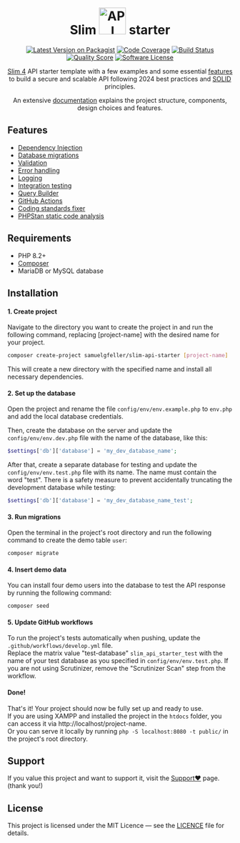 <div align="center">

<h1>Slim <img src="https://i.imgur.com/YzDYQ0V.png" width="60px" alt="API"> starter</h1>

[![Latest Version on Packagist](https://img.shields.io/github/release/samuelgfeller/slim-api-starter.svg)](https://packagist.org/packages/slim-api-starter)
[![Code Coverage](https://scrutinizer-ci.com/g/samuelgfeller/slim-api-starter/badges/coverage.png?b=master)](https://scrutinizer-ci.com/g/samuelgfeller/slim-api-starter/?branch=master)
[![Build Status](https://scrutinizer-ci.com/g/samuelgfeller/slim-api-starter/badges/build.png?b=master)](https://scrutinizer-ci.com/g/samuelgfeller/slim-api-starter/build-status/master)
[![Quality Score](https://img.shields.io/scrutinizer/quality/g/samuelgfeller/slim-api-starter.svg)](https://scrutinizer-ci.com/g/samuelgfeller/slim-api-starter/?branch=master)
[![Software License](https://img.shields.io/badge/license-MIT-brightgreen.svg)](LICENSE)


[Slim 4](https://www.slimframework.com/) API starter template with a few examples and some essential [features](#features) to 
build a secure and scalable API following 2024 best practices and 
[SOLID](https://en.wikipedia.org/wiki/SOLID) principles.  

An extensive [documentation](https://github.com/samuelgfeller/slim-example-project/wiki) explains 
the project structure, components, design choices and features.   

</div>

## Features

* [Dependency Injection](https://github.com/samuelgfeller/slim-example-project/wiki/Dependency-Injection)
* [Database migrations](https://github.com/samuelgfeller/slim-example-project/wiki/Database-Migrations)
* [Validation](https://github.com/samuelgfeller/slim-example-project/wiki/Validation)
* [Error handling](https://github.com/samuelgfeller/slim-example-project/wiki/Error-Handling)
* [Logging](https://github.com/samuelgfeller/slim-example-project/wiki/Logging)
* [Integration testing](https://github.com/samuelgfeller/slim-example-project/wiki/Writing-Tests)
* [Query Builder](https://github.com/samuelgfeller/slim-example-project/wiki/Repository-and-Query-Builder)
* [GitHub Actions](https://github.com/samuelgfeller/slim-example-project/wiki/GitHub-Actions)
* [Coding standards fixer](https://github.com/samuelgfeller/slim-example-project/wiki/Coding-Standards-Fixer)
* [PHPStan static code analysis](https://github.com/samuelgfeller/slim-example-project/wiki/PHPStan-Static-Code-Analysis)


## Requirements
* PHP 8.2+
* [Composer](https://github.com/samuelgfeller/slim-example-project/wiki/Composer)
* MariaDB or MySQL database

## Installation
#### 1. Create project
Navigate to the directory you want to create the project in and run the following 
command, replacing [project-name] with the desired name for your project.
```bash
composer create-project samuelgfeller/slim-api-starter [project-name]
```
This will create a new directory with the specified name and install all 
necessary dependencies.

#### 2. Set up the database
Open the project and rename the file `config/env/env.example.php` to `env.php` 
and add the local database credentials.  

Then, create the database on the server and update the `config/env/env.dev.php` 
file with the name of the database, like this:
```php
$settings['db']['database'] = 'my_dev_database_name';
```
After that, create a separate database for testing and update the `config/env/env.test.php` 
file with its name. The name must contain the word "test". There is a safety measure to 
prevent accidentally truncating the development database while testing:
```php
$settings['db']['database'] = 'my_dev_database_name_test';
```

#### 3. Run migrations
Open the terminal in the project's root directory and run the following command to create the 
demo table `user`:
```bash
composer migrate
```

#### 4. Insert demo data
You can install four demo users into the database to test the API response by
running the following command:

```bash
composer seed
```

#### 5. Update GitHub workflows

To run the project's tests automatically when pushing, update the 
`.github/workflows/develop.yml` file.   
Replace the matrix value "test-database" `slim_api_starter_test` with the name of 
your test database as you specified in `config/env/env.test.php`.
If you are not using Scrutinizer, remove the "Scrutinizer Scan" step from the workflow.  

#### Done!
That's it! Your project should now be fully set up and ready to use.  
If you are using XAMPP and installed the project in the `htdocs` folder, you can access it via
http://localhost/project-name.  
Or you can serve it locally by running `php -S localhost:8080 -t public/` in the project's root 
directory.

## Support
If you value this project and want to support it,
visit the [Support❤️](https://github.com/samuelgfeller/slim-example-project/wiki/Support❤️) page. (thank you!)

## License
This project is licensed under the MIT Licence — see the 
[LICENCE](https://github.com/samuelgfeller/slim-example-project/blob/master/LICENCE.txt) file for details.
